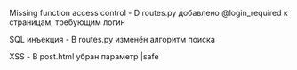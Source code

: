 Missing function access control - D routes.py добавлено @login_required к страницам, требующим логин

SQL инъекция - В routes.py изменён алгоритм поиска

XSS - В post.html убран параметр |safe
